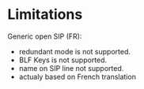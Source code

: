 # Limitations

Generic open SIP (FR):
- redundant mode is not supported.
- BLF Keys is not supported.
- name on SIP line not supported.
- actualy based on French translation
